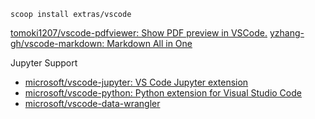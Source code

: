 
`scoop install extras/vscode`

[tomoki1207/vscode-pdfviewer: Show PDF preview in VSCode.](https://github.com/tomoki1207/vscode-pdfviewer)
[yzhang-gh/vscode-markdown: Markdown All in One](https://github.com/yzhang-gh/vscode-markdown)

Jupyter Support
- [microsoft/vscode-jupyter: VS Code Jupyter extension](https://github.com/microsoft/vscode-jupyter)
- [microsoft/vscode-python: Python extension for Visual Studio Code](https://github.com/microsoft/vscode-python)
- [microsoft/vscode-data-wrangler](https://github.com/microsoft/vscode-data-wrangler)